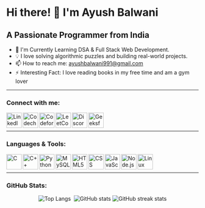 <!-- Hi there! I'm Ayush Balwani 👋, a Passionate Programmer from India -->

# Hi there! 👋 I'm Ayush Balwani

## A Passionate Programmer from India

- 🔭 I'm Currently Learning DSA & Full Stack Web Development.
- 💡 I love solving algorithmic puzzles and building real-world projects.
- 📫 How to reach me: [ayushbalwani991@gmail.com](mailto:ayushbalwani991@gmail.com)
- ⚡ Interesting Fact: I love reading books in my free time and am a gym lover

---

### Connect with me:
[<img align="left" alt="LinkedIn" width="40px" src="https://upload.wikimedia.org/wikipedia/commons/thumb/c/ca/LinkedIn_logo_initials.png/900px-LinkedIn_logo_initials.png">](https://www.linkedin.com/in/ayush-balwani-278257247/)
[<img align="left" alt="Codechef" width="40px" src="https://avatars.githubusercontent.com/u/11960354?v=4">](https://www.codechef.com/users/salamander4855)
[<img align="left" alt="Codeforces" width="40px" src="https://cdn.iconscout.com/icon/free/png-512/free-code-forces-3628695-3029920.png?f=avif&w=512">](https://codeforces.com/profile/salamander4855)
[<img align="left" alt="LeetCode" width="40px" src="https://upload.wikimedia.org/wikipedia/commons/1/19/LeetCode_logo_black.png?20191202080835">](https://www.leetcode.com/salamander4855)
[<img align="left" alt="Discord" width="40px" src="https://www.freepnglogos.com/uploads/discord-logo-png/discord-logo-logodownload-download-logotipos-1.png">](https://discordapp.com/users/895733058416832583)
[<img align="left" alt="GeeksforGeeks" width="40px" src="https://media.geeksforgeeks.org/wp-content/cdn-uploads/gfg_200x200-min.png">](https://auth.geeksforgeeks.org/user/ayushbalwani991/practice/)

<br />
<br />

---

### Languages & Tools:
<img align="left" alt="C" width="40px" src="https://upload.wikimedia.org/wikipedia/commons/1/19/C_Logo.png?20201023095457">
<img align="left" alt="C++" width="40px" src="https://upload.wikimedia.org/wikipedia/commons/thumb/1/18/ISO_C%2B%2B_Logo.svg/459px-ISO_C%2B%2B_Logo.svg.png?20170928190710">
<img align="left" alt="Python" width="40px" src="https://upload.wikimedia.org/wikipedia/commons/thumb/c/c3/Python-logo-notext.svg/172px-Python-logo-notext.svg.png?20220821155029">
<img align="left" alt="MySQL" width="40px" src="https://www.freepnglogos.com/uploads/logo-mysql-png/logo-mysql-mysql-logo-png-images-are-download-crazypng-21.png">
<img align="left" alt="HTML5" width="40px" src="https://upload.wikimedia.org/wikipedia/commons/thumb/6/61/HTML5_logo_and_wordmark.svg/640px-HTML5_logo_and_wordmark.svg.png">
<img align="left" alt="CSS" width="40px" src="https://img.freepik.com/free-icon/css_318-698167.jpg?w=360">
<img align="left" alt="JavaScript" width="40px" src="https://upload.wikimedia.org/wikipedia/commons/thumb/6/6a/JavaScript-logo.png/640px-JavaScript-logo.png">
<img align="left" alt="Node.js" width="40px" src="https://www.pngkit.com/png/detail/470-4704009_nodejs-rust-logo-node-js.png">
<img align="left" alt="Linux" width="40px" src="https://1000logos.net/wp-content/uploads/2017/03/LINUX-LOGO.png">

<br />
<br />

---

### GitHub Stats:
<!-- Your GitHub stats -->
<p align="center">
  <img src="https://github-readme-stats.vercel.app/api/top-langs?username=chester991&show_icons=true&locale=en&layout=compact" alt="Top Langs" />
  &nbsp;<img src="https://github-readme-stats.vercel.app/api?username=chester991&show_icons=true&locale=en" alt="GitHub stats" />
  <img src="https://github-readme-streak-stats.herokuapp.com/?user=chester991&" alt="GitHub streak stats" />
</p>

